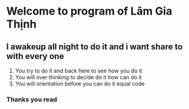 <h1>Welcome to program of Lâm Gia Thịnh</h1>
<h2>I awakeup all night to do it and i want share to with every one</h2>
<ol>
  <li>You try to do it and back here to see how you do it</li>
  <li>You will over thinking to decide do it how can do it</li>
  <li>You will orientation before you can do it equal code</li>
</ol>
<h3>Thanks you read</h3>
